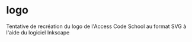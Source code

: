 # logo
Tentative de recréation du logo de l'Access Code School au format SVG à l'aide du logiciel Inkscape
